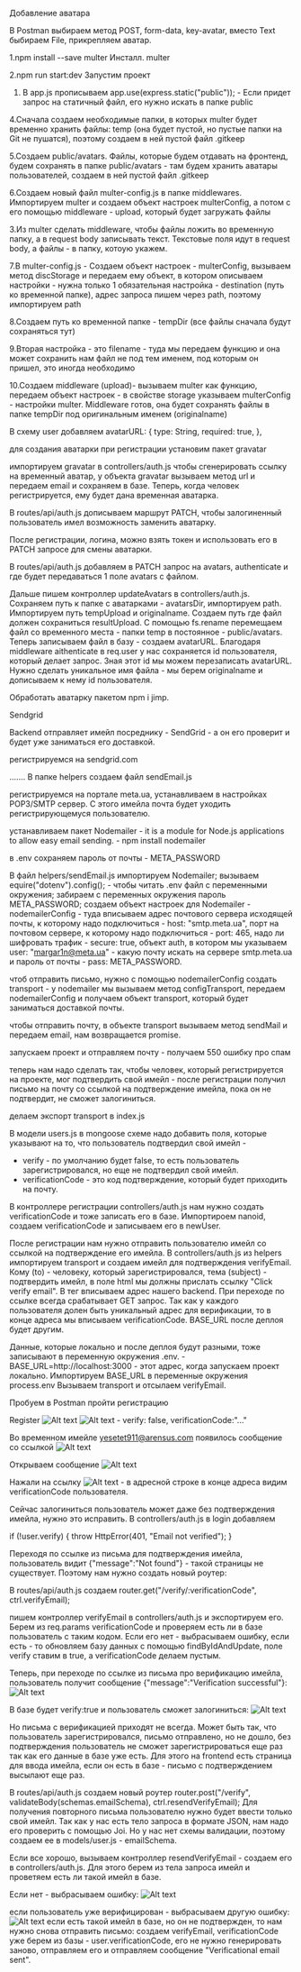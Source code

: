 Добавление аватара

В Postman выбираем метод POST, form-data, key-avatar, вместо Text быбираем File, прикрепляем аватар.

1.npm install --save multer
Инсталл. multer

2.npm run start:dev
Запустим проект

1. В app.js прописываем app.use(express.static("public")); - Если придет запрос на статичный файл, его нужно искать в папке public

4.Сначала создаем необходимые папки, в которых multer будет временно хранить файлы: temp (она будет пустой, но пустые папки на Git не пушатся), поэтому создаем в ней пустой файл .gitkeep

5.Создаем public/avatars. Файлы, которые будем отдавать на фронтенд, будем сохранять в папке public/avatars - там будем хранить аватары пользователей, создаем в ней пустой файл .gitkeep

6.Создаем новый файл multer-config.js в папке middlewares. Импортируем multer и создаем объект настроек multerConfig, а потом с его помощью middleware - upload, который будет загружать файлы

3.Из multer сделать middleware, чтобы файлы ложить во временную папку, а в request body записывать текст. Текстовые поля идут в request body, а файлы - в папку, котоую укажем.

7.В multer-config.js - Создаем объект настроек - multerConfig, вызываем метод discStorage и передаем ему объект, в котором описываем настройки - нужна только 1 обязательная настройка - destination (путь ко временной папке), адрес запроса пишем через path, поэтому импортируем path

8.Создаем путь ко временной папке - tempDir (все файлы сначала будут сохраняться тут)

9.Вторая настройка - это filename - туда мы передаем функцию и она может сохранить нам файл не под тем именем, под которым он пришел, это иногда необходимо

10.Создаем middleware (upload)- вызываем multer как функцию, передаем объект настроек - в свойстве storage указываем multerConfig - настройки multer. Middleware готов, она будет сохранять файлы в папке tempDir под оригинальным именем (originalname)

В схему user добавляем
avatarURL: {
type: String,
required: true,
},

для создания аватарки при регистрации установим пакет gravatar

импортируем gravatar в controllers/auth.js
чтобы сгенерировать ссылку на временный аватар, у объeкта gravatar вызываем метод url и передаем email и сохраняем в базе. Теперь, когда человек регистрируется, ему будет дана временная аватарка.

В routes/api/auth.js дописываем маршрут PATCH, чтобы залогиненный пользователь имел возможность заменить аватарку.

После регистрации, логина, можно взять токен и использовать его в PATCH запросе для смены аватарки.

В routes/api/auth.js добавляем в PATCH запрос на avatars, authenticate и где будет передаваться 1 поле avatars с файлом.

Дальше пишем контроллер updateAvatars в controllers/auth.js.
Сохраняем путь к папке с аватарками - avatarsDir, импортируем path.
Импортируем путь tempUpload и originalname.
Создаем путь где файл должен сохраниться resultUpload.
С помощью fs.rename перемещаем файл со временного места - папки temp в постоянное - public/avatars.
Теперь записываем файл в базу - создаем avatarURL. Благодаря middleware aithenticate в req.user у нас сохраняется id пользователя, который делает запрос.
Зная этот id мы можем перезаписать avatarURL.
Нужно сделать уникальное имя файла - мы берем originalname и дописываем к нему id пользователя.

Обработать аватарку пакетом npm i jimp.

<!-- 11.Для middleware upload нужно указать в каких полях мы ожидаем файл. мы ожидаем 1 файл в поле avatar - upload.single("avatar") - это указано также в Postman - /avatars - POST - form-data - avatar + загруженное фото

12.Нажав send в Postman, middleware сохранил фото в папке temp, в req.file - информацию про файл, а в req.body - все текстовые элементы. Далее контроллер берет файл из временной папки и делает с ним то, что необходимо.

13.// upload.array("avatar", 8) - если нужно загрузить больше, чем 1 файл - название поля, количество

14.// upload.fields([{name: "cover", maxCount: 1}, {name: "subcover", maxCount: 2}]) - если ожидаем файлы в разных полях

15.Теперь нужно переместить файлы из temp в public/avatars. За все перемещения файлов отвечает пакет fs. Импортируем его

16.Чтобы переместить файл, в fs используется метод rename -
await fs.rename(tempUpload, resultUpload); -
1й аргумент - старый путь к файлу + его имя; 2й аргумент - новый путь к файлу + его имя;

17.Записываем в базу новый аватар

18.Прописываем app.use(express.static("public")); - Если придет запрос на статичный файл, его нужно искать в папке public -->

Sendgrid

Backend отправляет имейл посреднику - SendGrid - а он его проверит и будет уже заниматься его доставкой.

регистрируемся на sendgrid.com

.......
В папке helpers создаем файл sendEmail.js

<!-- Создаем универсальную функцию sendEmail - есть 1 имейл, с которого мы отправляем почту, то есть в поле from будет всегда одиноковый текст. А кому отправлять, тема и текст сообщения будут разными. Поэтому функция sendEmail получит как аргумент в параметре data объект? где записано to, subject и html, мы распыляем эти данные, дописываем поле from и отправляем имейл. Возвращает true если все хорошо, если нет, то выбрасывает ошибку и с ней разбарается контроллер. -->

регистрируемся на портале meta.ua, устанавливаем в настройках POP3/SMTP сервер. С этого имейла почта будет уходить регистрирующемуся пользователю.

устанавливаем пакет Nodemailer - it is a module for Node.js applications to allow easy email sending. - npm install nodemailer

в .env сохраняем пароль от почты - META_PASSWORD

В файл helpers/sendEmail.js импортируем Nodemailer;
вызываем equire("dotenv").config(); - чтобы читать .env файл с переменными окружения;
забираем с переменных окружения пароль META_PASSWORD;
создаем объект настроек для Nodemailer - nodemailerConfig - туда вписываем адрес почтового сервера исходящей почты, к которому надо подключиться - host: "smtp.meta.ua",
порт на почтовом сервере, к которому надо подключиться - port: 465,
надо ли шифровать трафик - secure: true,
объект auth, в котором мы указываем user: "margar1n@meta.ua" - какую почту искать на сервере smtp.meta.ua и пароль от почты - pass: META_PASSWORD.

чтоб отправить письмо, нужно с помощью nodemailerConfig создать transport - у nodemailer мы вызываем метод configTransport, передаем nodemailerConfig и получаем объект transport, который будет заниматься доставкой почты.

чтобы отправить почту, в объекте transport вызываем метод sendMail и передаем email, нам возвращается promise.

запускаем проект и отправляем почту - получаем 550 ошибку про спам

теперь нам надо сделать так, чтобы человек, который регистрируется на проекте, мог подтвердить свой имейл - после регистрации получил письмо на почту со ссылкой на подтверждение имейла, пока он не подтвердит, не сможет залогиниться.

делаем экспорт transport в index.js

В модели users.js в mongoose схеме надо добавить поля, которые указывают на то, что пользователь подтвердил свой имейл -

- verify - по умолчанию будет false, то есть пользователь зарегистрировался, но еще не подтвердил свой имейл.
- verificationCode - это код подтверждение, который будет приходить на почту.

В контроллере регистрации controllers/auth.js нам нужно создать verificationCode и тоже записать его в базе.
Импортироем nanoid, создаем verificationCode и записываем его в newUser.

После регистрации нам нужно отправить пользователю имейл со ссылкой на подтверждение его имейла.
В controllers/auth.js из helpers импортируем transport и создаем имейл для подтверждения verifyEmail. Кому (to) - человеку, который зарегистрировался, тема (subject) - подтвердить имейл, в поле html мы должны прислать ссылку "Click verify email".
В тег <a> вписываем адрес нашего backend. При переходе по ссылке всегда срабатывает GET запрос. Так как у каждого пользователя долен быть уникальный адрес для верификации, то в конце адреса мы вписываем verificationCode. BASE_URL после деплоя будет другим.

Данные, которые локально и после деплоя будут разными, тоже записывают в переменную окружения .env. - BASE_URL=http://localhost:3000 - этот адрес, когда запускаем проект локально.
Импортируем BASE_URL в переменные окружения process.env
Вызываем transport и отсылаем verifyEmail.

Пробуем в Postman пройти регистрацию

Register
![Alt text](image-2.png)
![Alt text](image-3.png) - verify: false, verificationCode:"..."

Во временном имейле yesetet911@arensus.com появилось сообщение со ссылкой
![Alt text](image.png)

Открываем сообщение
![Alt text](image-1.png)

Нажали на ссылку
![Alt text](image-4.png) - в адресной строке в конце адреса видим verificationCode пользователя.

Сейчас залогиниться пользователь может даже без подтверждения имейла, нужно это исправить.
В controllers/auth.js в login добавляем

if (!user.verify) {
throw HttpError(401, "Email not verified");
}

Переходя по ссылке из письма для подтверждения имейла, пользователь видит {"message":"Not found"} - такой страницы не существует. Поэтому нам нужно создать новый роутер:

В routes/api/auth.js создаем router.get("/verify/:verificationCode", ctrl.verifyEmail);

пишем контроллер verifyEmail в controllers/auth.js и экспортируем его.
Берем из req.params verificationCode и проверяем есть ли в базе пользователь с таким кодом. Если его нет - выбрасываем ошибку, если есть - то обновляем базу данных с помощью findByIdAndUpdate, поле verify ставим в true, а verificationCode делаем пустым.

Теперь, при переходе по ссылке из письма про верификацию имейла, пользователь получит сообщение {"message":"Verification successful"}:
![Alt text](image-5.png)

В базе будет verify:true и пользователь сможет залогиниться:
![Alt text](image-6.png)

Но письма с верификацией приходят не всегда. Может быть так, что пользователь зарегистрировался, письмо отправлено, но не дошло, без подтверждения пользователь не сможет зарегистрироваться еще раз так как его данные в базе уже есть.
Для этого на frontend есть страница для ввода имейла, если он есть в базе - письмо с подтверждением высылают еще раз.

В routes/api/auth.js создаем новый роутер router.post("/verify", validateBody(schemas.emailSchema), ctrl.resendVerifyEmail);
Для получения повторного письма пользователю нужно будет ввести только свой имейл.
Так как у нас есть тело запроса в формате JSON, нам надо его проверить с помощью Joi. Но у нас нет схемы валидации, поэтому создаем ее в models/user.js - emailSchema.

Если все хорошо, вызываем контроллер resendVerifyEmail - создаем его в controllers/auth.js.
Для этого берем из тела запроса имейл и проветяем есть ли такой имейл в базе.

Если нет - выбрасываем ошибку:
![Alt text](image-8.png)

если пользователь уже верифицирован - выбрасываем другую ошибку:
![Alt text](image-7.png)
если есть такой имейл в базе, но он не подтвержден, то нам нужно снова отправить письмо: создаем verifyEmail, verificationCode уже берем из базы - user.verificationCode, его не нужно генерировать заново, отправляем его и отправляем сообщение "Verificational email sent".
